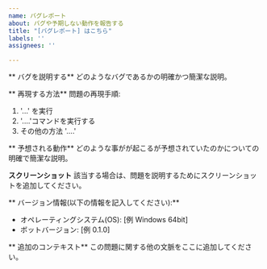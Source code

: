 ```yaml
---
name: バグレポート
about: バグや予期しない動作を報告する
title: "[バグレポート] はこちら"
labels: ''
assignees: ''

---
```


** バグを説明する**
どのようなバグであるかの明確かつ簡潔な説明。

** 再現する方法**
問題の再現手順:
1. '...' を実行
2. '....'コマンドを実行する
3. その他の方法 '....'

** 予想される動作**
どのような事がが起こるが予想されていたのかについての明確で簡潔な説明。

**スクリーンショット**
該当する場合は、問題を説明するためにスクリーンショットを追加してください。

** バージョン情報(以下の情報を記入してください):**
 - オペレーティングシステム(OS): [例 Windows 64bit]
 - ボットバージョン: [例 0.1.0]

** 追加のコンテキスト**
この問題に関する他の文脈をここに追加してください。
